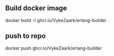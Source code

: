 
## Build docker image
docker build -t ghcr.io/VykeZaark/erlang-builder .
## push to repo
docker push ghcr.io/VykeZaark/erlang-builder
